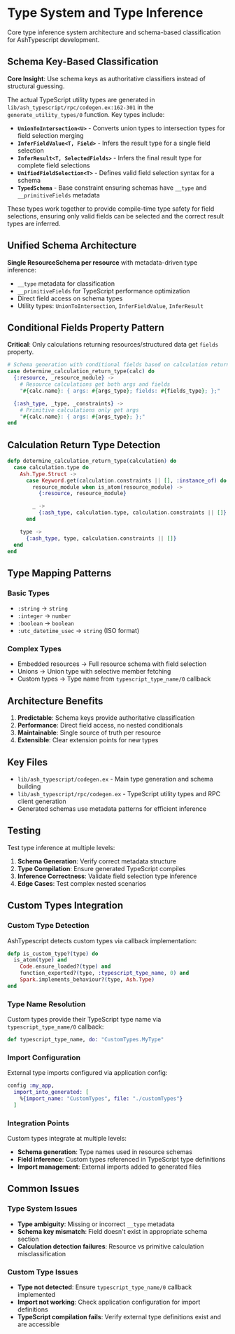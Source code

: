 # Type System and Type Inference

Core type inference system architecture and schema-based classification for AshTypescript development.

## Schema Key-Based Classification

**Core Insight**: Use schema keys as authoritative classifiers instead of structural guessing.

The actual TypeScript utility types are generated in `lib/ash_typescript/rpc/codegen.ex:162-301` in the `generate_utility_types/0` function. Key types include:

- **`UnionToIntersection<U>`** - Converts union types to intersection types for field selection merging
- **`InferFieldValue<T, Field>`** - Infers the result type for a single field selection
- **`InferResult<T, SelectedFields>`** - Infers the final result type for complete field selections
- **`UnifiedFieldSelection<T>`** - Defines valid field selection syntax for a schema
- **`TypedSchema`** - Base constraint ensuring schemas have `__type` and `__primitiveFields` metadata

These types work together to provide compile-time type safety for field selections, ensuring only valid fields can be selected and the correct result types are inferred.

## Unified Schema Architecture

**Single ResourceSchema per resource** with metadata-driven type inference:

- `__type` metadata for classification
- `__primitiveFields` for TypeScript performance optimization
- Direct field access on schema types
- Utility types: `UnionToIntersection`, `InferFieldValue`, `InferResult`

## Conditional Fields Property Pattern

**Critical**: Only calculations returning resources/structured data get `fields` property.

```elixir
# Schema generation with conditional fields based on calculation return type
case determine_calculation_return_type(calc) do
  {:resource, _resource_module} ->
    # Resource calculations get both args and fields
    "#{calc.name}: { args: #{args_type}; fields: #{fields_type}; };"

  {:ash_type, _type, _constraints} ->
    # Primitive calculations only get args
    "#{calc.name}: { args: #{args_type}; };"
end
```

## Calculation Return Type Detection

```elixir
defp determine_calculation_return_type(calculation) do
  case calculation.type do
    Ash.Type.Struct ->
      case Keyword.get(calculation.constraints || [], :instance_of) do
        resource_module when is_atom(resource_module) ->
          {:resource, resource_module}

        _ ->
          {:ash_type, calculation.type, calculation.constraints || []}
      end

    type ->
      {:ash_type, type, calculation.constraints || []}
  end
end
```

## Type Mapping Patterns

### Basic Types
- `:string` → `string`
- `:integer` → `number`
- `:boolean` → `boolean`
- `:utc_datetime_usec` → `string` (ISO format)

### Complex Types
- Embedded resources → Full resource schema with field selection
- Unions → Union type with selective member fetching
- Custom types → Type name from `typescript_type_name/0` callback

## Architecture Benefits

1. **Predictable**: Schema keys provide authoritative classification
2. **Performance**: Direct field access, no nested conditionals
3. **Maintainable**: Single source of truth per resource
4. **Extensible**: Clear extension points for new types

## Key Files

- `lib/ash_typescript/codegen.ex` - Main type generation and schema building
- `lib/ash_typescript/rpc/codegen.ex` - TypeScript utility types and RPC client generation
- Generated schemas use metadata patterns for efficient inference

## Testing

Test type inference at multiple levels:
1. **Schema Generation**: Verify correct metadata structure
2. **Type Compilation**: Ensure generated TypeScript compiles
3. **Inference Correctness**: Validate field selection type inference
4. **Edge Cases**: Test complex nested scenarios

## Custom Types Integration

### Custom Type Detection

AshTypescript detects custom types via callback implementation:

```elixir
defp is_custom_type?(type) do
  is_atom(type) and
    Code.ensure_loaded?(type) and
    function_exported?(type, :typescript_type_name, 0) and
    Spark.implements_behaviour?(type, Ash.Type)
end
```

### Type Name Resolution

Custom types provide their TypeScript type name via `typescript_type_name/0` callback:

```elixir
def typescript_type_name, do: "CustomTypes.MyType"
```

### Import Configuration

External type imports configured via application config:

```elixir
config :my_app,
  import_into_generated: [
    %{import_name: "CustomTypes", file: "./customTypes"}
  ]
```

### Integration Points

Custom types integrate at multiple levels:
- **Schema generation**: Type names used in resource schemas
- **Field inference**: Custom types referenced in TypeScript type definitions
- **Import management**: External imports added to generated files

## Common Issues

### Type System Issues
- **Type ambiguity**: Missing or incorrect `__type` metadata
- **Schema key mismatch**: Field doesn't exist in appropriate schema section
- **Calculation detection failures**: Resource vs primitive calculation misclassification

### Custom Type Issues
- **Type not detected**: Ensure `typescript_type_name/0` callback implemented
- **Import not working**: Check application configuration for import definitions
- **TypeScript compilation fails**: Verify external type definitions exist and are accessible